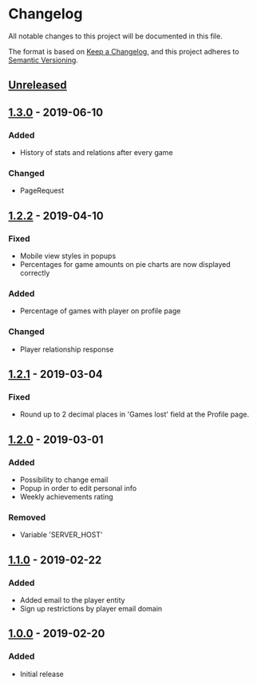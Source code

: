 # Changelog
All notable changes to this project will be documented in this file.

The format is based on [Keep a Changelog](https://keepachangelog.com/en/1.0.0/),
and this project adheres to [Semantic Versioning](https://semver.org/spec/v2.0.0.html).

## [Unreleased]

## [1.3.0] - 2019-06-10
### Added
- History of stats and relations after every game

### Changed
- PageRequest


## [1.2.2] - 2019-04-10
### Fixed
- Mobile view styles in popups
- Percentages for game amounts on pie charts are now displayed correctly

### Added
- Percentage of games with player on profile page

### Changed
- Player relationship response


## [1.2.1] - 2019-03-04
### Fixed
- Round up to 2 decimal places in 'Games lost' field at the Profile page.


## [1.2.0] - 2019-03-01
### Added
- Possibility to change email
- Popup in order to edit personal info
- Weekly achievements rating

### Removed
- Variable 'SERVER_HOST'


## [1.1.0] - 2019-02-22
### Added
- Added email to the player entity
- Sign up restrictions by player email domain


## [1.0.0] - 2019-02-20
### Added
- Initial release

[Unreleased]: https://github.com/zensoftio/ZenKicker/compare/v1.3.0...HEAD
[1.3.0]: https://github.com/zensoftio/ZenKicker/compare/v1.2.2...v1.3.0
[1.2.2]: https://github.com/zensoftio/ZenKicker/compare/v1.2.1...v1.2.2
[1.2.1]: https://github.com/zensoftio/ZenKicker/compare/v1.2.0...v1.2.1
[1.2.0]: https://github.com/zensoftio/ZenKicker/compare/v1.1.0...v1.2.0
[1.1.0]: https://github.com/zensoftio/ZenKicker/compare/v1.0.0...v1.1.0
[1.0.0]: https://github.com/zensoftio/ZenKicker/releases/tag/v1.0.0